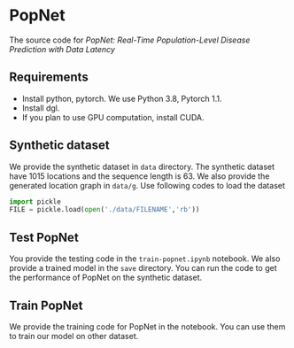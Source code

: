 # PopNet

The source code for *PopNet: Real-Time Population-Level Disease Prediction with Data Latency*

## Requirements

* Install python, pytorch. We use Python 3.8, Pytorch 1.1.
* Install dgl.
* If you plan to use GPU computation, install CUDA.

## Synthetic dataset

We provide the synthetic dataset in ```data``` directory. The synthetic dataset have 1015 locations and the sequence length is 63. We also provide the generated location graph in ```data/g```. Use following codes to load the dataset

```python
import pickle
FILE = pickle.load(open('./data/FILENAME','rb'))
```

## Test PopNet

You provide the testing code in the ```train-popnet.ipynb``` notebook. We also provide a trained model in the ```save``` directory. You can run the code to get the performance of PopNet on the synthetic dataset.

## Train PopNet
We provide the training code for PopNet in the notebook. You can use them to train our model on other dataset.